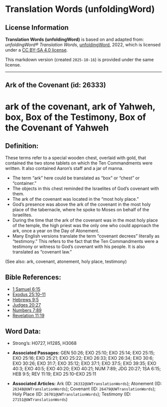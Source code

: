 # Translation Words (unfoldingWord)

## License Information

**Translation Words (unfoldingWord)** is based on and adapted from: _unfoldingWord® Translation Words_, [unfoldingWord](https://unfoldingword.org/utw), 2022, which is licensed under a [CC BY-SA 4.0 license](https://creativecommons.org/licenses/by-sa/4.0/legalcode.en).

This markdown version (created `2025-10-16`) is provided under the same license.



--------------------------------

## Ark of the Covenant (id: 26333)

ark of the covenant, ark of Yahweh, box, Box of the Testimony, Box of the Covenant of Yahweh
============================================================================================

Definition:
-----------

These terms refer to a special wooden chest, overlaid with gold, that contained the two stone tablets on which the Ten Commandments were written. It also contained Aaron’s staff and a jar of manna.

* The term “ark” here could be translated as “box” or “chest” or “container.”
* The objects in this chest reminded the Israelites of God’s covenant with them.
* The ark of the covenant was located in the “most holy place.”
* God’s presence was above the ark of the covenant in the most holy place of the tabernacle, where he spoke to Moses on behalf of the Israelites.
* During the time that the ark of the covenant was in the most holy place of the temple, the high priest was the only one who could approach the ark, once a year on the Day of Atonement.
* Many English versions translate the term “covenant decrees” literally as “testimony.” This refers to the fact that the Ten Commandments were a testimony or witness to God’s covenant with his people. It is also translated as “covenant law.”

(See also: ark, covenant, atonement, holy place, testimony)

Bible References:
-----------------

* [1 Samuel 6:15](https://ref.ly/1Sam6:15)
* [Exodus 25:10–11](https://ref.ly/Exod25:10-Exod25:11)
* [Hebrews 9:5](https://ref.ly/Heb9:5)
* [Judges 20:27](https://ref.ly/Judg20:27)
* [Numbers 7:89](https://ref.ly/Num7:89)
* [Revelation 11:19](https://ref.ly/Rev11:19)

Word Data:
----------

* Strong’s: H0727, H1285, H3068

* **Associated Passages:** GEN 50:26; EXO 25:10; EXO 25:14; EXO 25:15; EXO 25:16; EXO 25:21; EXO 25:22; EXO 26:33; EXO 26:34; EXO 30:6; EXO 30:26; EXO 31:7; EXO 35:12; EXO 37:1; EXO 37:5; EXO 39:35; EXO 40:3; EXO 40:5; EXO 40:20; EXO 40:21; NUM 7:89; JDG 20:27; 1SA 6:15; HEB 9:5; REV 11:19; EXO 25:10–EXO 25:11
* **Associated Articles:** Ark (ID: `26332@UWTranslationWords`); Atonement (ID: `26348@UWTranslationWords`); Covenant (ID: `26479@UWTranslationWords`); Holy Place (ID: `26701@UWTranslationWords`); Testimony (ID: `27151@UWTranslationWords`)

